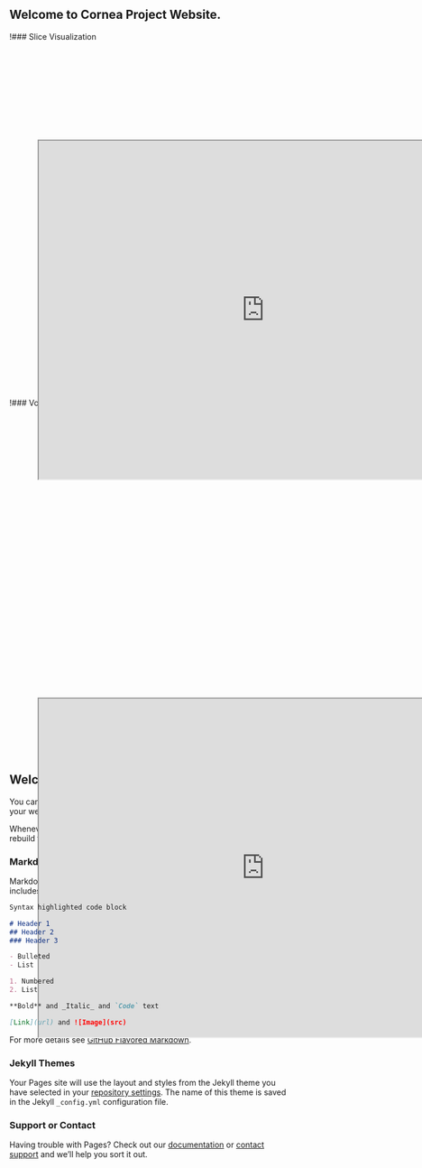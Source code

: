 
<link href="assets/css/common.css" rel="stylesheet">

## Welcome to Cornea Project Website.

!### Slice Visualization

<div id="contentframe" style="position:relative; top: 160px; left:50px;">
<iframe src="https://valentina-s.github.io/volumeJS/index.html" height="600" width="800" allowfullscreen="allowfullscreen"> </iframe> </div>







!### Volume Visualization

<div id="contentframe" style="position:relative; top: 500px; left:50px; bottom:100px">
<iframe src="https://valentina-s.github.io/WebGLVolumeRendering/Index_eye.html" height="600" width="800" allowfullscreen="allowfullscreen"> </iframe> </div>



## Welcome to GitHub Pages

You can use the [editor on GitHub](https://github.com/fly-eye/fly-eye.github.io/edit/master/index.md) to maintain and preview the content for your website in Markdown files.

Whenever you commit to this repository, GitHub Pages will run [Jekyll](https://jekyllrb.com/) to rebuild the pages in your site, from the content in your Markdown files.

### Markdown

Markdown is a lightweight and easy-to-use syntax for styling your writing. It includes conventions for

```markdown
Syntax highlighted code block

# Header 1
## Header 2
### Header 3

- Bulleted
- List

1. Numbered
2. List

**Bold** and _Italic_ and `Code` text

[Link](url) and ![Image](src)
```

For more details see [GitHub Flavored Markdown](https://guides.github.com/features/mastering-markdown/).

### Jekyll Themes

Your Pages site will use the layout and styles from the Jekyll theme you have selected in your [repository settings](https://github.com/fly-eye/fly-eye.github.io/settings). The name of this theme is saved in the Jekyll `_config.yml` configuration file.

### Support or Contact

Having trouble with Pages? Check out our [documentation](https://help.github.com/categories/github-pages-basics/) or [contact support](https://github.com/contact) and we’ll help you sort it out.

